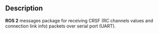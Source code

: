 ## Description

**ROS 2** messages package for receiving CRSF (RC channels values and connection link info) packets over serial port (UART).

